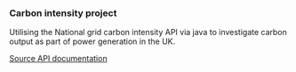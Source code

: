 ### Carbon intensity project

Utilising the National grid carbon intensity API via java to investigate carbon output as part of power generation in the UK. 

[Source API documentation](https://carbon-intensity.github.io/api-definitions/#carbon-intensity-api-v2-0-0)